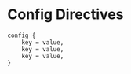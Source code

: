 # Config Directives



```text
config {
    key = value,
    key = value,
    key = value,        
}
```

